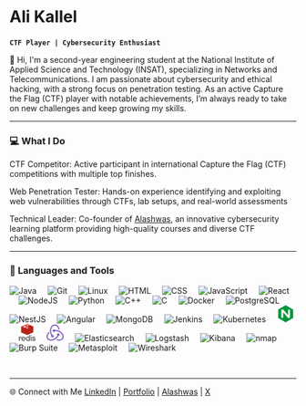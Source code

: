 # Ali Kallel

**`CTF Player | Cybersecurity Enthusiast`**

👋 Hi, I'm a second-year engineering student at the National Institute of Applied Science and Technology (INSAT), specializing in Networks and Telecommunications. I am passionate about cybersecurity and ethical hacking, with a strong focus on penetration testing. As an active Capture the Flag (CTF) player with notable achievements, I’m always ready to take on new challenges and keep growing my skills.

---

### 💻 What I Do
CTF Competitor: Active participant in international Capture the Flag (CTF) competitions with multiple top finishes.

Web Penetration Tester: Hands-on experience identifying and exploiting web vulnerabilities through CTFs, lab setups, and real-world assessments

Technical Leader: Co-founder of [Alashwas](https://alashwas.online/), an innovative cybersecurity learning platform providing high-quality courses and diverse CTF challenges.

---

### 🧰 Languages and Tools
<p>
  <img alt="Java" width="30px" src="https://cdn.jsdelivr.net/gh/devicons/devicon/icons/java/java-original.svg" />
  &nbsp;&nbsp;&nbsp;
  <img alt="Git" width="30px" src="https://cdn.jsdelivr.net/gh/devicons/devicon/icons/git/git-original.svg" />
  &nbsp;&nbsp;&nbsp;
  <img alt="Linux" width="30px" src="https://cdn.jsdelivr.net/gh/devicons/devicon/icons/linux/linux-original.svg" />
  &nbsp;&nbsp;&nbsp;
  <img alt="HTML" width="30px" src="https://cdn.jsdelivr.net/gh/devicons/devicon/icons/html5/html5-plain.svg" />
  &nbsp;&nbsp;&nbsp;
  <img alt="CSS" width="30px" src="https://cdn.jsdelivr.net/gh/devicons/devicon/icons/css3/css3-plain.svg" />
  &nbsp;&nbsp;&nbsp;
  <img alt="JavaScript" width="30px" src="https://cdn.jsdelivr.net/gh/devicons/devicon/icons/javascript/javascript-plain.svg" />
  &nbsp;&nbsp;&nbsp;
  <img alt="React" width="30px" src="https://cdn.jsdelivr.net/gh/devicons/devicon/icons/react/react-original.svg" />
  &nbsp;&nbsp;&nbsp;
  <img alt="NodeJS" width="30px" src="https://cdn.jsdelivr.net/gh/devicons/devicon@latest/icons/nodejs/nodejs-original-wordmark.svg" />
  &nbsp;&nbsp;&nbsp;
  <img alt="Python" width="30px" src="https://cdn.jsdelivr.net/gh/devicons/devicon@latest/icons/python/python-original.svg" />
  &nbsp;&nbsp;&nbsp;
  <img alt="C++" width="30px" src="https://cdn.jsdelivr.net/gh/devicons/devicon@latest/icons/cplusplus/cplusplus-original.svg" />
  &nbsp;&nbsp;&nbsp;
  <img alt="C" width="30px" src="https://cdn.jsdelivr.net/gh/devicons/devicon/icons/c/c-original.svg" />
  &nbsp;&nbsp;&nbsp;
  <img alt="Docker" width="30px" src="https://cdn.jsdelivr.net/gh/devicons/devicon/icons/docker/docker-original.svg" />
  &nbsp;&nbsp;&nbsp;
  <img alt="PostgreSQL" width="30px" src="https://cdn.jsdelivr.net/gh/devicons/devicon@latest/icons/postgresql/postgresql-original.svg" />
  &nbsp;&nbsp;&nbsp;
  <img alt="NestJS" width="30px" src="https://cdn.jsdelivr.net/gh/devicons/devicon@latest/icons/nestjs/nestjs-original.svg" />
  &nbsp;&nbsp;&nbsp;
  <img alt="Angular" width="30px" src="https://cdn.jsdelivr.net/gh/devicons/devicon@latest/icons/angular/angular-original.svg" />
  &nbsp;&nbsp;&nbsp;
  <img alt="MongoDB" width="30px" src="https://cdn.jsdelivr.net/gh/devicons/devicon@latest/icons/mongodb/mongodb-original.svg" />
  &nbsp;&nbsp;&nbsp;
  <img alt="Jenkins" width="30px" src="https://www.vectorlogo.zone/logos/jenkins/jenkins-icon.svg" />
  &nbsp;&nbsp;&nbsp;
  <img alt="Kubernetes" width="30px" src="https://www.vectorlogo.zone/logos/kubernetes/kubernetes-icon.svg" />
  &nbsp;&nbsp;&nbsp;
  <img alt="Nginx" width="30px" src="https://raw.githubusercontent.com/devicons/devicon/master/icons/nginx/nginx-original.svg" />
  &nbsp;&nbsp;&nbsp;
  <img alt="Redis" width="30px" src="https://raw.githubusercontent.com/devicons/devicon/master/icons/redis/redis-original-wordmark.svg" />
  &nbsp;&nbsp;&nbsp;
  <img alt="Redux" width="30px" src="https://raw.githubusercontent.com/devicons/devicon/master/icons/redux/redux-original.svg" />
  &nbsp;&nbsp;&nbsp; 
 <img alt="Elasticsearch" width="30px" src="https://www.vectorlogo.zone/logos/elastic/elastic-icon.svg" /> &nbsp;&nbsp;&nbsp; <img alt="Logstash" width="30px" src="https://www.vectorlogo.zone/logos/elasticco_logstash/elasticco_logstash-icon.svg" /> &nbsp;&nbsp;&nbsp; <img alt="Kibana" width="30px" src="https://www.vectorlogo.zone/logos/elasticco_kibana/elasticco_kibana-icon.svg" /> &nbsp;&nbsp;&nbsp;
 <img alt="nmap" width="30px" src="https://img.icons8.com/?size=100&id=9b5wowKIlo9d&format=png&color=000000" />
  &nbsp;&nbsp;&nbsp;
  <img alt="Burp Suite" width="30px" src="https://img.icons8.com/?size=100&id=41078&format=png&color=FC8719" />
  &nbsp;&nbsp;&nbsp;
  <img alt="Metasploit" width="30px" src="https://img.icons8.com/?size=100&id=PW0ChfedZvTh&format=png&color=000000" />
  &nbsp;&nbsp;&nbsp;
  <img alt="Wireshark" width="30px" src="https://img.icons8.com/?size=100&id=vECpai5R423e&format=png&color=000000" />
</p>

<br />

---

🌐 Connect with Me
[LinkedIn](https://www.linkedin.com/in/kallel-ali) | [Portfolio](https://alikallel.github.io/) | [Alashwas](https://alashwas.online/) | [X](https://x.com/_alikallel)